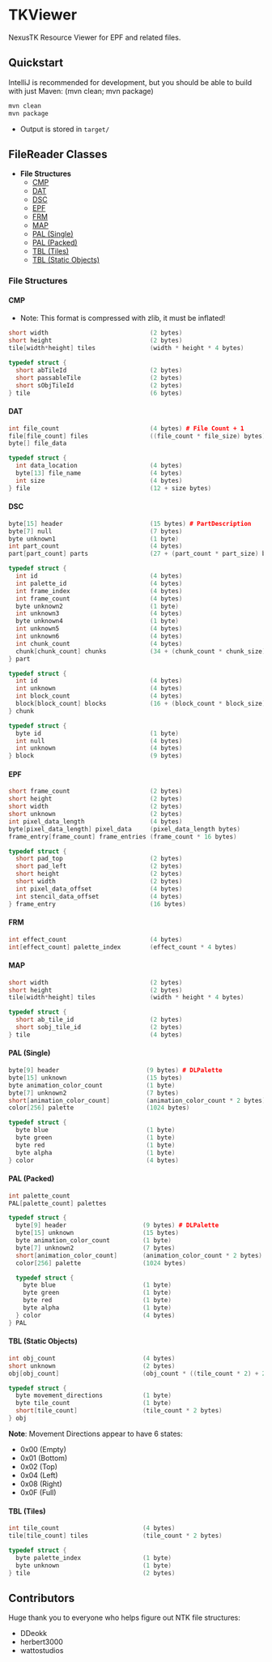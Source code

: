 # TKViewer

NexusTK Resource Viewer for EPF and related files.

## Quickstart

IntelliJ is recommended for development, but you should be able to build with
just Maven: (mvn clean; mvn package)

```bash
mvn clean
mvn package
```

* Output is stored in `target/`

## FileReader Classes

- **File Structures**
  * [CMP](#cmp)
  * [DAT](#dat)
  * [DSC](#dsc)
  * [EPF](#epf)
  * [FRM](#frm)
  * [MAP](#map)
  * [PAL (Single)](#pal-single)
  * [PAL (Packed)](#pal-packed)
  * [TBL (Tiles)](#tbl-tiles)
  * [TBL (Static Objects)](#tbl-static-objects)

### File Structures

#### CMP

* Note: This format is compressed with zlib, it must be inflated!

```cpp
short width                            (2 bytes)
short height                           (2 bytes)
tile[width*height] tiles               (width * height * 4 bytes)

typedef struct {
  short abTileId                       (2 bytes)
  short passableTile                   (2 bytes)
  short sObjTileId                     (2 bytes)
} tile                                 (6 bytes)
```

#### DAT

```cpp
int file_count                         (4 bytes) # File Count + 1
file[file_count] files                 ((file_count * file_size) bytes)
byte[] file_data

typedef struct {
  int data_location                    (4 bytes)
  byte[13] file_name                   (4 bytes)
  int size                             (4 bytes)
} file                                 (12 + size bytes)
```

#### DSC

```cpp
byte[15] header                        (15 bytes) # PartDescription
byte[7] null                           (7 bytes)
byte unknown1                          (1 byte)
int part_count                         (4 bytes)
part[part_count] parts                 (27 + (part_count * part_size) bytes)

typedef struct {
  int id                               (4 bytes)
  int palette_id                       (4 bytes)
  int frame_index                      (4 bytes)
  int frame_count                      (4 bytes)
  byte unknown2                        (1 byte)
  int unknown3                         (4 bytes)
  byte unknown4                        (1 byte)
  int unknown5                         (4 bytes)
  int unknown6                         (4 bytes)
  int chunk_count                      (4 bytes)
  chunk[chunk_count] chunks            (34 + (chunk_count * chunk_size) bytes)
} part

typedef struct {
  int id                               (4 bytes)
  int unknown                          (4 bytes)
  int block_count                      (4 bytes)
  block[block_count] blocks            (16 + (block_count * block_size) bytes)
} chunk

typedef struct {
  byte id                              (1 byte)
  int null                             (4 bytes)
  int unknown                          (4 bytes)
} block                                (9 bytes)
```

#### EPF

```cpp
short frame_count                      (2 bytes)
short height                           (2 bytes)
short width                            (2 bytes)
short unknown                          (2 bytes)
int pixel_data_length                  (4 bytes)
byte[pixel_data_length] pixel_data     (pixel_data_length bytes)
frame_entry[frame_count] frame_entries (frame_count * 16 bytes)

typedef struct {
  short pad_top                        (2 bytes)
  short pad_left                       (2 bytes)
  short height                         (2 bytes)
  short width                          (2 bytes)
  int pixel_data_offset                (4 bytes)
  int stencil_data_offset              (4 bytes)
} frame_entry                          (16 bytes)
```

#### FRM

```cpp
int effect_count                       (4 bytes)
int[effect_count] palette_index        (effect_count * 4 bytes)
```

#### MAP

```cpp
short width                            (2 bytes)
short height                           (2 bytes)
tile[width*height] tiles               (width * height * 4 bytes)

typedef struct {
  short ab_tile_id                     (2 bytes)
  short sobj_tile_id                   (2 bytes)
} tile                                 (4 bytes)
```

#### PAL (Single)

```cpp
byte[9] header                        (9 bytes) # DLPalette
byte[15] unknown                      (15 bytes)
byte animation_color_count            (1 byte)
byte[7] unknown2                      (7 bytes)
short[animation_color_count]          (animation_color_count * 2 bytes)
color[256] palette                    (1024 bytes)

typedef struct {
  byte blue                           (1 byte)
  byte green                          (1 byte)
  byte red                            (1 byte)
  byte alpha                          (1 byte)
} color                               (4 bytes)
```

#### PAL (Packed)

```cpp
int palette_count
PAL[palette_count] palettes

typedef struct {
  byte[9] header                     (9 bytes) # DLPalette
  byte[15] unknown                   (15 bytes)
  byte animation_color_count         (1 byte)
  byte[7] unknown2                   (7 bytes)
  short[animation_color_count]       (animation_color_count * 2 bytes)
  color[256] palette                 (1024 bytes)

  typedef struct {
    byte blue                        (1 byte)
    byte green                       (1 byte)
    byte red                         (1 byte)
    byte alpha                       (1 byte)
  } color                            (4 bytes)
} PAL
```

#### TBL (Static Objects)
```cpp
int obj_count                        (4 bytes)
short unknown                        (2 bytes)
obj[obj_count]                       (obj_count * ((tile_count * 2) + 2) bytes)

typedef struct {
  byte movement_directions           (1 byte)
  byte tile_count                    (1 byte)
  short[tile_count]                  (tile_count * 2 bytes)
} obj
```

**Note**: Movement Directions appear to have 6 states:
* 0x00 (Empty)
* 0x01 (Bottom)
* 0x02 (Top)
* 0x04 (Left)
* 0x08 (Right)
* 0x0F (Full)

#### TBL (Tiles)
```cpp
int tile_count                       (4 bytes)
tile[tile_count] tiles               (tile_count * 2 bytes)

typedef struct {
  byte palette_index                 (1 byte)
  byte unknown                       (1 byte)
} tile                               (2 bytes)
```

## Contributors

Huge thank you to everyone who helps figure out NTK file structures:

  * DDeokk
  * herbert3000
  * wattostudios

